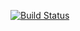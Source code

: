 [![Build Status](https://travis-ci.org/dmitriiabramov/esfmt.svg)](https://travis-ci.org/dmitriiabramov/esfmt)

